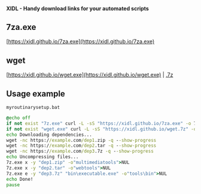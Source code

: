 #### XIDL - Handy download links for your automated scripts

## 7za.exe
[https://xidl.github.io/7za.exe](https://xidl.github.io/7za.exe)

## wget
[https://xidl.github.io/wget.exe](https://xidl.github.io/wget.exe) | [.7z](https://xidl.github.io/wget.7z)

## Usage example
`myroutinarysetup.bat`
```cmd
@echo off
if not exist "7z.exe" curl -L -sS "https://xidl.github.io/7za.exe" -o 7z.exe
if not exist "wget.exe" curl -L -sS "https://xidl.github.io/wget.7z" -o wget.7z
echo Downloading dependencies...
wget -nc https://example.com/dep1.zip -q --show-progress
wget -nc https://example.com/dep2.tar -q --show-progress
wget -nc https://example.com/dep3.7z -q --show-progress
echo Uncompressing files...
7z.exe x -y "dep1.zip" -o"multimediatools">NUL
7z.exe x -y "dep2.tar" -o"webtools">NUL
7z.exe e -y "dep3.7z" "bin\executable.exe" -o"tools\bin">NUL
echo Done!
pause
```
